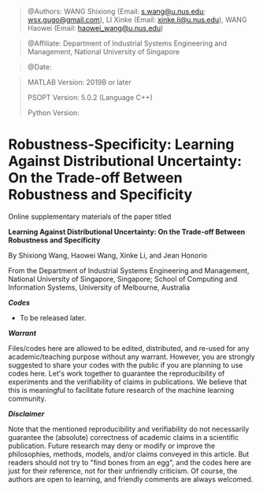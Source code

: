 > @Authors: WANG Shixiong (Email: <s.wang@u.nus.edu>; <wsx.gugo@gmail.com>), 
> LI   Xinke    (Email: <xinke.li@u.nus.edu>),
> WANG Haowei   (Email: <haowei_wang@u.nus.edu>)

> @Affiliate: Department of Industrial Systems Engineering and Management, National University of Singapore 

> @Date: 

> MATLAB Version: 2019B or later
>
> PSOPT Version: 5.0.2 (Language C++)
> 
> Python Version: 

# Robustness-Specificity: Learning Against Distributional Uncertainty: On the Trade-off Between Robustness and Specificity

Online supplementary materials of the paper titled 

**Learning Against Distributional Uncertainty: On the Trade-off Between Robustness and Specificity**
   
By Shixiong Wang, Haowei Wang, Xinke Li, and Jean Honorio

From the Department of Industrial Systems Engineering and Management, National University of Singapore, Singapore; School of Computing and Information Systems, University of Melbourne, Australia 
   
***Codes***

- To be released later.

***Warrant***

Files/codes here are allowed to be edited, distributed, and re-used for any academic/teaching purpose without any warrant. However, you are strongly suggested to share your codes with the public if you are planning to use codes here. Let's work together to guarantee the reproducibility of experiments and the verifiability of claims in publications. We believe that this is meaningful to facilitate future research of the machine learning community.


***Disclaimer***

Note that the mentioned reproducibility and verifiability do not necessarily guarantee the (absolute) correctness of academic claims in a scientific publication. Future research may deny or modify or improve the philosophies, methods, models, and/or claims conveyed in this article. But readers should not try to "find bones from an egg", and the codes here are just for their reference, not for their unfriendly criticism. Of course, the authors are open to learning, and friendly comments are always welcomed.
